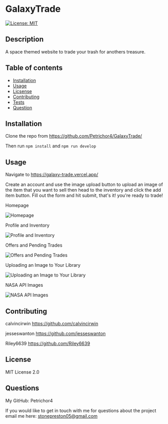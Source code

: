 
  # GalaxyTrade
  [![License: MIT](https://img.shields.io/badge/License-MIT-yellow.svg)](https://opensource.org/licenses/MIT)
  
  ## Description

  A space themed website to trade your trash for anothers treasure.
  ## Table of contents

  * [Installation](#installation)
  * [Usage](#usage)
  * [Licsense](#license)
  * [Contributing](#contributing)
  * [Tests](#tests)
  * [Question](#questions)
    
  ## Installation

 Clone the repo from https://github.com/Petrichor4/GalaxyTrade/

 Then run ```npm install``` and ```npm run develop```
  
 ## Usage

Navigate to https://galaxy-trade.vercel.app/

Create an account and use the image upload button to upload an image of the item that you want to sell then head to the inventory and click the add item button. Fill out the form and hit submit, that's it! you're ready to trade!

Homepage

![Homepage](https://github.com/Petrichor4/GalaxyTrade/blob/main/galaxy-trade/public/GT6.PNG)

Profile and Inventory

![Profile and Inventory](https://github.com/Petrichor4/GalaxyTrade/blob/main/galaxy-trade/public/GT7.PNG)

Offers and Pending Trades

![Offers and Pending Trades](https://github.com/Petrichor4/GalaxyTrade/blob/main/galaxy-trade/public/GT8.PNG)

Uploading an Image to Your Library

![Uploading an Image to Your Library](https://github.com/Petrichor4/GalaxyTrade/blob/main/galaxy-trade/public/GT9.PNG)

NASA API Images

![NASA API Images](https://github.com/Petrichor4/GalaxyTrade/blob/main/galaxy-trade/public/GT10.PNG)

  
  ## Contributing

  calvincirwin https://github.com/calvincirwin 
  
  jesseswanton https://github.com/jesseswanton 
  
  Riley6639 https://github.com/Riley6639
  
  
  ## License

  MIT License 2.0

  ## Questions

  My GitHub:
  Petrichor4

  If you would like to get in touch with me for questions about the project email me here:
  stonepreston05@gmail.com
